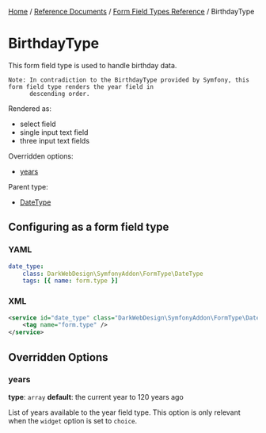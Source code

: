 [Home](../../../index.md) /
[Reference Documents](../../index.md) /
[Form Field Types Reference](index.md) /
BirthdayType

# BirthdayType

This form field type is used to handle birthday data.

```text
Note: In contradiction to the BirthdayType provided by Symfony, this form field type renders the year field in
      descending order. 
```

Rendered as:

* select field
* single input text field
* three input text fields

Overridden options:

* [years](#years)

Parent type:

* [DateType](http://symfony.com/doc/2.3/reference/forms/types/choice.html)

## Configuring as a form field type

### YAML

```yml
date_type:
    class: DarkWebDesign\SymfonyAddon\FormType\DateType
    tags: [{ name: form.type }]
```

### XML

```xml
<service id="date_type" class="DarkWebDesign\SymfonyAddon\FormType\DateType">
    <tag name="form.type" />
</service>
```

## Overridden Options

### years

**type**: `array` **default**: the current year to 120 years ago

List of years available to the year field type. This option is only relevant when the `widget` option is set to `choice`.
